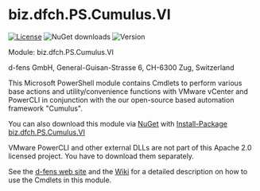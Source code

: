 biz.dfch.PS.Cumulus.VI
======================

[![License](https://img.shields.io/badge/license-Apache%20License%202.0-blue.svg)](https://github.com/dfch/biz.dfch.PS.Cumulus.VI/blob/master/LICENSE)
![NuGet downloads](https://img.shields.io/nuget/dt/biz.dfch.PS.Cumulus.VI.svg)
![Version](https://img.shields.io/nuget/v/biz.dfch.PS.Cumulus.VI.svg)

Module: biz.dfch.PS.Cumulus.VI

d-fens GmbH, General-Guisan-Strasse 6, CH-6300 Zug, Switzerland

This Microsoft PowerShell module contains Cmdlets to perform various base actions and utility/convenience functions with VMware vCenter and PowerCLI in conjunction with the our open-source based automation framework "Cumulus".

You can also download this module via [NuGet](http://nuget.org) with [Install-Package biz.dfch.PS.Cumulus.VI](https://www.nuget.org/packages/biz.dfch.PS.Cumulus.VI/)

VMware PowerCLI and other external DLLs are not part of this Apache 2.0 licensed project. You have to download them separately.

See the [d-fens web site](http://d-fens.ch/2014/11/28/module-biz-dfch-ps-cumulus-vi/) and the [Wiki](https://github.com/dfch/biz.dfch.PS.Cumulus.VI/wiki) for a detailed description on how to use the Cmdlets in this module.
